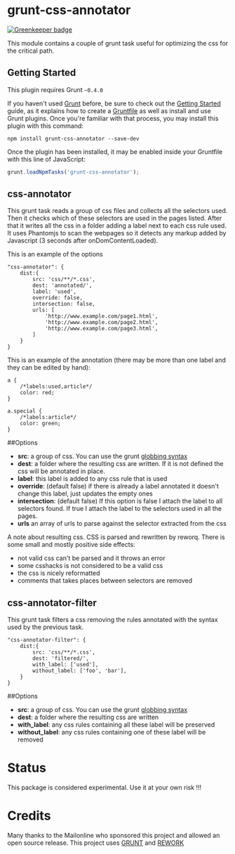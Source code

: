 grunt-css-annotator
===================

[![Greenkeeper badge](https://badges.greenkeeper.io/MailOnline/grunt-css-annotator.svg)](https://greenkeeper.io/)

This module contains a couple of grunt task useful for optimizing the css for the critical path.


## Getting Started
This plugin requires Grunt `~0.4.0`

If you haven't used [Grunt](http://gruntjs.com/) before, be sure to check out the [Getting Started](http://gruntjs.com/getting-started) guide, as it explains how to create a [Gruntfile](http://gruntjs.com/sample-gruntfile) as well as install and use Grunt plugins. Once you're familiar with that process, you may install this plugin with this command:

```shell
npm install grunt-css-annotator --save-dev
```

Once the plugin has been installed, it may be enabled inside your Gruntfile with this line of JavaScript:

```js
grunt.loadNpmTasks('grunt-css-annotator');
```

css-annotator
-------------
This grunt task reads a group of css files and collects all the selectors used. Then it checks which of these selectors are used in the pages listed. After that it writes all the css in a folder adding a label next to each css rule used.
It uses Phantomjs to scan the webpages so it detects any markup added by Javascript (3 seconds after onDomContentLoaded).

This is an example of the options

    "css-annotator": {
        dist:{
            src: 'css/**/*.css',
            dest: 'annotated/',
            label: 'used',
            override: false,
            intersection: false,
            urls: [
                'http://www.example.com/page1.html',
                'http://www.example.com/page2.html',
                'http://www.example.com/page3.html',
            ]
        }
    }

This is an example of the annotation (there may be more than one label and they can be edited by hand):

    a {
        /*labels:used,article*/
        color: red;
    }

    a.special {
        /*labels:article*/
        color: green;
    }

##Options

* __src__: a group of css. You can use the grunt [globbing syntax](http://gruntjs.com/configuring-tasks#globbing-patterns)
* __dest__: a folder where the resulting css are written. If it is not defined the css will be annotated in place.
* __label__: this label is added to any css rule that is used 
* __override__: (default false) if there is already a label annotated it doesn't change this label, just updates the empty ones
* __intersection__: (default false) If this option is false I attach the label to all selectors found. If true I attach the label to the selectors used in all the pages.
* __urls__ an array of urls to parse against the selector extracted from the css

A note about resulting css. CSS is parsed and rewritten by reworq. There is some small and mostly positive side effects:
- not valid css can't be parsed and it throws an error
- some csshacks is not considered to be a valid css
- the css is nicely reformatted
- comments that takes places between selectors are removed


css-annotator-filter
--------------------
This grunt task filters a css removing the rules annotated with the syntax used by the previous task.

    "css-annotator-filter": {
        dist:{
            src: 'css/**/*.css',
            dest: 'filtered/',
            with_label: ['used'],
            without_label: ['foo', 'bar'],
        }
    }

##Options

* __src__: a group of css. You can use the grunt [globbing syntax](http://gruntjs.com/configuring-tasks#globbing-patterns)
* __dest__: a folder where the resulting css are written
* __with_label__: any css rules containing all these label will be preserved
* __without_label__: any css rules containing one of these label will be removed

Status
======
This package is considered experimental. Use it at your own risk !!!

Credits
=======
Many thanks to the Mailonline who sponsored this project and allowed an open source release.
This project uses [GRUNT](http://gruntjs.com/) and [REWORK](https://github.com/reworkcss/rework)
